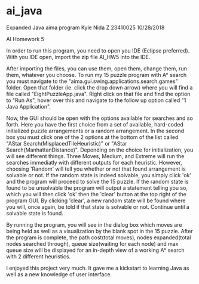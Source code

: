 # ai_java
Expanded Java aima program
Kyle Nida
Z 23410025
10/28/2018

AI Homework 5

In order to run this program, you need to open you IDE (Eclipse preferred).
With you IDE open, import the zip file AI_HW5 into the IDE. 

After importing the files, you can use them, open them, change them, run them, 
whatever you choose. To run my 15 puzzle program with A* search you must
navigate to the "aima.gui.swing.applications.search.games" folder. Open that
folder (ie. click the drop down arrow) where you will find a file called
"EightPuzzleApp.java". Right click on that file and find the option to 
"Run As", hover over this and navigate to the follow up option called
"1 Java Application". 

Now, the GUI should be open with the options available for searches and
so forth. Here you have the first choice from a set of available, hard-coded
initialized puzzle arrangements or a random arrangement. In the second box
you must click one of the 2 options at the bottom of the list called
"AStar Search(MisplacedTileHeuristic)" or "AStar Search(ManhattanDistance)".
Depending on the choice for initialization, you will see different things.
Three Moves, Medium, and Extreme will run the searches immediatly with
different outputs for each heuristic. However, choosing 'Random' will 
tell you whether or not that found arrangement is solvable or not. If the 
random state is indeed solvable, you simply click 'ok' and the program will
proceed to solve the 15 puzzle. If the random state is found to be unsolvable
the program will output a statement telling you so, which you will then 
click 'ok' then the 'clear' button at the top right of the program GUI. By 
clicking 'clear', a new random state will be found where you will, once again,
be told if that state is solvable or not. Continue until a solvable state
is found. 

By running the program, you will see in the dialog box which moves are being
held as well as a visualization by the blank spot in the 15 puzzle. After the 
program is complete, the path cost(total moves), nodes expanded(total nodes 
searched through), queue size(waiting for each node) and max queue size will
be displayed for an in-depth view of a working A* search with 2 different
heuristics. 

I enjoyed this project very much. It gave me a kickstart to learning Java 
as well as a new knowledge of user interface.
